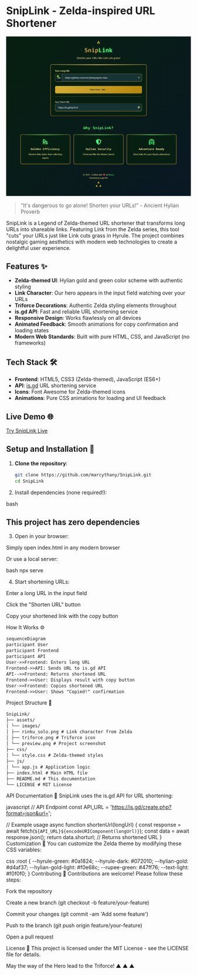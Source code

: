 # SnipLink - Zelda-inspired URL Shortener

![SnipLink Preview](./assets/images/preview.png)

> "It's dangerous to go alone! Shorten your URLs!" - Ancient Hylian Proverb

SnipLink is a Legend of Zelda-themed URL shortener that transforms long URLs into shareable links. Featuring Link from the Zelda series, this tool "cuts" your URLs just like Link cuts grass in Hyrule. The project combines nostalgic gaming aesthetics with modern web technologies to create a delightful user experience.

## Features ✨

- **Zelda-themed UI**: Hylian gold and green color scheme with authentic styling
- **Link Character**: Our hero appears in the input field watching over your URLs
- **Triforce Decorations**: Authentic Zelda styling elements throughout
- **is.gd API**: Fast and reliable URL shortening service
- **Responsive Design**: Works flawlessly on all devices
- **Animated Feedback**: Smooth animations for copy confirmation and loading states
- **Modern Web Standards**: Built with pure HTML, CSS, and JavaScript (no frameworks)

## Tech Stack 🛠️

- **Frontend**: HTML5, CSS3 (Zelda-themed), JavaScript (ES6+)
- **API**: [is.gd](https://is.gd) URL shortening service
- **Icons**: Font Awesome for Zelda-themed icons
- **Animations**: Pure CSS animations for loading and UI feedback

## Live Demo 🌐

[Try SnipLink Live](https://snip-link.vercel.app/)

## Setup and Installation 🚀

1. **Clone the repository**:

   ```bash
   git clone https://github.com/marcythany/SnipLink.git
   cd SnipLink
   ```

2. Install dependencies (none required!):

bash

## This project has zero dependencies

3. Open in your browser:

Simply open index.html in any modern browser

Or use a local server:

bash
npx serve

4. Start shortening URLs:

Enter a long URL in the input field

Click the "Shorten URL" button

Copy your shortened link with the copy button

How It Works ⚙️

```Diagram
sequenceDiagram
participant User
participant Frontend
participant API
User->>Frontend: Enters long URL
Frontend->>API: Sends URL to is.gd API
API-->>Frontend: Returns shortened URL
Frontend->>User: Displays result with copy button
User->>Frontend: Copies shortened URL
Frontend->>User: Shows "Copied!" confirmation
```

Project Structure 📂

```text
SnipLink/
├── assets/
│ └── images/
│ ├── rinku_solo.png # Link character from Zelda
│ ├── triforce.png # Triforce icon
│ └── preview.png # Project screenshot
├── css/
│ └── style.css # Zelda-themed styles
├── js/
│ └── app.js # Application logic
├── index.html # Main HTML file
├── README.md # This documentation
└── LICENSE # MIT License
```

API Documentation 🔗
SnipLink uses the is.gd API for URL shortening:

javascript
// API Endpoint
const API_URL = '<https://is.gd/create.php?format=json&url=>';

// Example usage
async function shortenUrl(longUrl) {
const response = await fetch(`${API_URL}${encodeURIComponent(longUrl)}`);
const data = await response.json();
return data.shorturl; // Returns shortened URL
}
Customization 🎨
You can customize the Zelda theme by modifying these CSS variables:

css
:root {
--hyrule-green: #0a1824;
--hyrule-dark: #072010;
--hylian-gold: #d4af37;
--hylian-gold-light: #f0e68c;
--rupee-green: #47ff76;
--text-light: #f0f0f0;
}
Contributing 🤝
Contributions are welcome! Please follow these steps:

Fork the repository

Create a new branch (git checkout -b feature/your-feature)

Commit your changes (git commit -am 'Add some feature')

Push to the branch (git push origin feature/your-feature)

Open a pull request

License 📄
This project is licensed under the MIT License - see the LICENSE file for details.

May the way of the Hero lead to the Triforce! ▲ ▲ ▲
